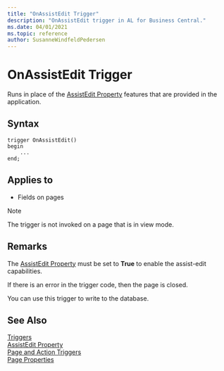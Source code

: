 ```yaml
---
title: "OnAssistEdit Trigger"
description: "OnAssistEdit trigger in AL for Business Central."
ms.date: 04/01/2021
ms.topic: reference
author: SusanneWindfeldPedersen
---
```


# OnAssistEdit Trigger

Runs in place of the [AssistEdit Property](../properties/devenv-assistedit-property.md) features that are provided in the application.  

## Syntax  

```AL
trigger OnAssistEdit()
begin
    ...
end;
``` 

## Applies to

- Fields on pages  

> [!NOTE]  
> The trigger is not invoked on a page that is in view mode<!--NAV in the [!INCLUDE[nav_web](../includes/nav_web_md.md)]-->.  

## Remarks

The [AssistEdit Property](../properties/devenv-assistedit-property.md) must be set to **True** to enable the assist-edit capabilities.

If there is an error in the trigger code, then the page is closed.  

You can use this trigger to write to the database.  

## See Also  

[Triggers](devenv-triggers.md)  
[AssistEdit Property](../properties/devenv-assistedit-property.md)  
[Page and Action Triggers](devenv-page-and-action-triggers.md)  
[Page Properties](../properties/devenv-properties.md)